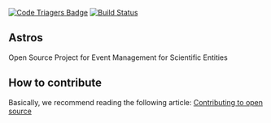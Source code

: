 [![Code Triagers Badge](https://www.codetriage.com/codespinsolutions/astros/badges/users.svg)](https://www.codetriage.com/codespinsolutions/astros)
[![Build Status](https://travis-ci.org/codespinsolutions/Astros.svg?branch=master)](https://travis-ci.org/codespinsolutions/Astros)
## Astros

Open Source Project for Event Management for Scientific Entities

## How to contribute  

Basically, we recommend reading the following article:
[Contributing to open source](Https://guides.github.com/activities/contributing-to-open-source/)


